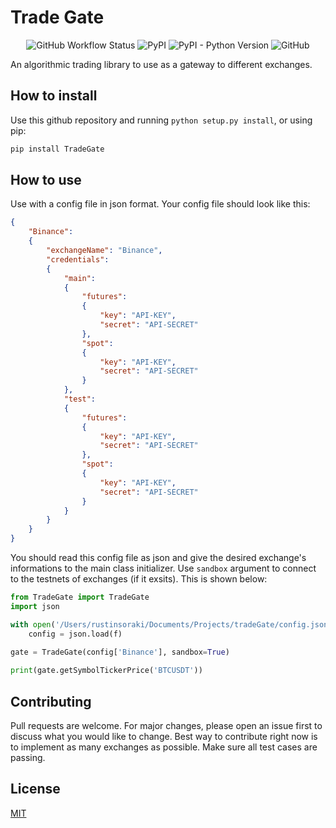 # Trade Gate
<div align="center">
    
![GitHub Workflow Status](https://img.shields.io/github/workflow/status/RastinS/tradeGate/Run%20Unit%20Tests?label=Unit%20Tests&style=flat-square)
![PyPI](https://img.shields.io/pypi/v/tradegate?style=flat-square)
![PyPI - Python Version](https://img.shields.io/pypi/pyversions/tradeGate?style=flat-square)
![GitHub](https://img.shields.io/github/license/rastins/tradegate?style=flat-square)
    
</div>

An algorithmic trading library to use as a gateway to different exchanges.

## How to install
Use this github repository and running ```python setup.py install```, or using pip:
```bash
pip install TradeGate
```

## How to use
Use with a config file in json format. Your config file should look like this:
```json
{
    "Binance": 
    {
        "exchangeName": "Binance",
        "credentials": 
        {
            "main": 
            {
                "futures": 
                {
                    "key": "API-KEY",
                    "secret": "API-SECRET"
                },
                "spot": 
                {
                    "key": "API-KEY",
                    "secret": "API-SECRET"
                }
            },
            "test": 
            {
                "futures": 
                {
                    "key": "API-KEY",
                    "secret": "API-SECRET"
                },
                "spot": 
                {
                    "key": "API-KEY",
                    "secret": "API-SECRET"
                }
            }
        }
    }
}
```
You should read this config file as json and give the desired exchange's informations to the main class initializer. Use ```sandbox``` argument to connect to the testnets of exchanges (if it exsits). This is shown below:
```python
from TradeGate import TradeGate
import json

with open('/Users/rustinsoraki/Documents/Projects/tradeGate/config.json') as f:
    config = json.load(f)
    
gate = TradeGate(config['Binance'], sandbox=True)

print(gate.getSymbolTickerPrice('BTCUSDT'))
```

## Contributing
Pull requests are welcome. For major changes, please open an issue first to discuss what you would like to change. Best way to contribute right now is to implement as many exchanges as possible. Make sure all test cases are passing.

## License
[MIT](https://choosealicense.com/licenses/mit/)
